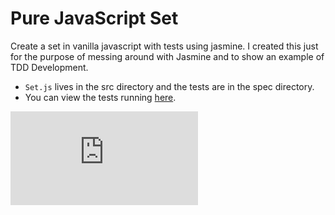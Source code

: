 Pure JavaScript Set
===================

Create a set in vanilla javascript with tests using jasmine. I created this just for the purpose of messing around with Jasmine and to show an example of TDD Development.

- ```Set.js``` lives in the src directory and the tests are in the spec directory.
- You can view the tests running [here](http://jfrazelle.github.io/pure-javascript-set/).


[![Analytics](https://ga-beacon.appspot.com/UA-29404280-16/pure-javascript-set/README.md)](https://github.com/jfrazelle/pure-javascript-set)
